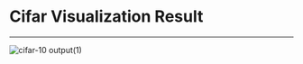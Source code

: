 # Cifar Visualization Result
___
![cifar-10 output(1)](https://github.com/user-attachments/assets/c76e3e1a-e316-4597-bee9-7c92bc1e010a)
